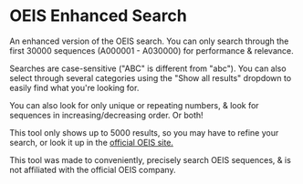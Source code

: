 # OEIS Enhanced Search

An enhanced version of the OEIS search. You can only search through the first 30000 sequences (A000001 - A030000) for performance & relevance.

Searches are case-sensitive ("ABC" is different from "abc"). You can also select through several categories using the "Show all results" dropdown to easily find what you're looking for.

You can also look for only unique or repeating numbers, & look for sequences in increasing/decreasing order. Or both!

This tool only shows up to 5000 results, so you may have to refine your search, or look it up in the [official OEIS site.](https://oeis.org)

This tool was made to conveniently, precisely search OEIS sequences, & is not affiliated with the official OEIS company.
